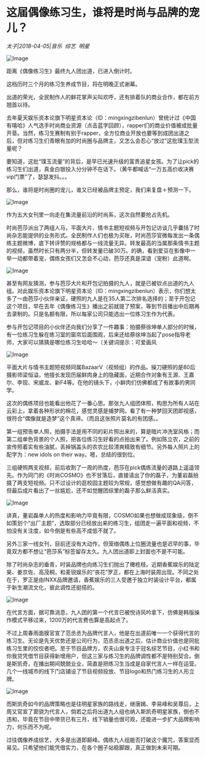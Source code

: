 # 这届偶像练习生，谁将是时尚与品牌的宠儿？

*太子|2018-04-05|音乐 
                                                综艺 
                                                明星*

![Image](http://static.ylzbl.com/uploads/ueditor/php/upload/image/20180406/1522991179689956.jpeg)

距离《偶像练习生》最终九人团出道，已进入倒计时。

这档历时三个月的练习生养成节目，将在明晚正式谢幕。

出道的荣光，全民制作人的鲜花掌声尖叫欢呼，还有排着队的商业合作，都在前方翘首以待。

去年夏天娱乐资本论旗下明星资本论（ID：mingxingzibenlun）曾统计过《中国有嘻哈》人气选手时尚商业资源（点击蓝字回顾），rapper们的商业价值被成批量开垦。当然，练习生赛制有别于rapper，全方位商业开放也要等到成团出道之后，但对练习生们青眼有加的时尚圈与品牌主，又怎么会忍心“放过”这批璞玉型流量呢？

要知道，这批“璞玉流量”的背后，是早已光速升级的富贵追星女孩。为了让pick的练习生们出道，真金白银投入分分钟不在话下。（黄牛都喊话“一万五高价收决赛vip门票”了，瑟瑟发抖。。。

那么，谁将是时尚圈的宠儿，谁又已经被品牌主预定，我们来复盘＋预测一下。

![Image](http://si1.go2yd.com/get-image/0M7YMFtCH0C)

作为五大女刊里一向走在集流量前沿的时尚系，这次自然要抢占先机。

时尚芭莎派出了两组人马，平面大片、情书主题短视频与开包记访谈几乎囊括了时尚杂志能提供的业务形式。全民制作人们也极为买账，时尚芭莎官微每发出一条偶练主题微博，底下转评赞的规格都与一线流量无异。转发最高的当属那条情书主题的视频，虽然时长只有两分半，但转发量已破30万。的确，看到爱豆在影像中一举一动都带着宠，偶练女孩们又怎会不心动，芭莎还真是深谙（宠粉）此道啊。

![Image](http://si1.go2yd.com/get-image/0M7YMDHvDRQ)

甚至有网友猜测，参与芭莎大片和开包记拍摄的九人，就是已被钦点出道的九人组。对此娱乐资本论旗下明星资本论（ID：mingxingzibenlun）表示，你们想太多了～由芭莎小伙伴亲证，硬照的九人是在35人第二次排名选择的；至于开包记这个项目，早在去年《偶像练习生》播出之前就提了预案，等到节目播出中后期再去录制的。只是名额有限，所以每家公司只能选出一位练习生作为代表。

参与开包记项目的小伙伴还向我们分享了一件趣事：拍摄蔡徐坤单人部分的时候，有一位练习生躲在练习室的窗帘后面围观，后来还给蔡徐坤当起了pose指导老师，大家可以猜猜是哪位练习生哈哈～（关键词提示：可爱画风

![Image](http://si1.go2yd.com/get-image/0M7YM9BRtlA)

平面大片与情书主题短视频同属BazaarV（视频组）的作品。操刀硬照的是80后摄影师梁恒溢，他擅长发现历届鲜肉身上的隐藏面，近期合作对象有王源、王嘉尔、李现、宋威龙、新F4等。在他的镜头下，小鲜肉们仿佛都成了有故事的男同学。

这次的偶练项目也能看出他花了一番心思。那张九人组团体照，构思为所有人站在云彩上，拿着各种形状的棉花，感觉灵感是捕梦网。看了有一种梦回天团即视感，很符合“偶像就是造梦”这个真谛。（而且这张照片莫名的有团感。。

第一组预告单人照，拍摄手法是用不同的彩片照出来的，算是暗片冲洗室风格；而第二组单色背景的个人照，把各位练习生好看的点拍出来了。例如陈立农，之前的宣传照着实有些油腻，丢掉锅盖头的农农比较清爽精致有细节。另外每人照片上的配字为：new idols on their way。嗯，总结的很到位。

三组硬照两支视频，前后收割了一周的热度，芭莎在pick偶练流量的道路上遥遥领先。作为同门的《时尚COSMO》也不甘落后，直接请出了你的磊子，为董岩磊拍摄了两支短视频。只不过设计的逛校园主题较为常规，感觉想做有趣的QA问答，但最后成片看出了一丝尴尬，还不如觉醒团综里的磊子那么鲜活真实。

![Image](http://si1.go2yd.com/get-image/0M7YMEdR1bk)

讲真，董岩磊单人的热度和影响力毕竟有限，COSMO如果也想做成现象级，倒不如策划个“出厂主题”，选取部分已经放出来的练习生，组团走一遍平面和视频，不怕没有关注度，如今倒是有些高不成低不就了。

另外三家一线女刊，目前还没有大动作，但笼络偶练上位圈流量也是迟早的事，毕竟双方都不想让“芭莎系”标签留存太久。九人团出道即上封面也不是不可能。

除了时尚杂志的垂青，时装品牌也向练习生们抛出了橄榄枝。近期香蕉娱乐的陆定昊、姜京佐、高茂桐，和麦锐娱乐的“丧花”罗正，都在上海时装周出现。不同之处在于，罗正是由INXX品牌邀请，香蕉娱乐的三人受邀于独立时装设计平台，都属于新生潮流文化，彼此调性还挺搭的。

![Image](http://si1.go2yd.com/get-image/0M7YMAc3cgq)

在代言方面，据可靠消息，九人团的第一个代言已被悦诗风吟拿下，仿佛是韩版操作模式平移过来，1200万的代言费也算是高起点了。

不过上周春雨面膜官宣了范丞丞为品牌代言人，他是在出道前唯一一个获得代言的练习生。无论是先天优势还是公司行为，范丞丞出道之后，估计商业价值也是同批练习生里的佼佼者吧。至于节目品牌方，农夫山泉专注于冠名综艺节目，小红书和你我贷凭借节目获得新增用户，但这三家与练习生的品牌调性都不是特别契合。倒是斯凯奇，在播出期间兢兢业业，简直是把练习生当成是自家代言人一样在运营。几个一线城市的线下门店铺设了节目视频投放、节目logo和热门练习生的人形立牌。

![Image](http://si1.go2yd.com/get-image/0M7YMBsLxzs)

而斯凯奇如今的品牌策略也是往明星家族的路线走，继唐嫣、李易峰和吴尊后，上周又官宣了窦骁为代言人，倘若之后将出道九人组也纳入斯凯奇明星家族，倒也不违和，毕竟在节目中带货已有三月，线下销量也很可观，还能进一步扩大品牌影响力，何乐而不为呢。

过往偶像养成综艺，大多是出道即巅峰。偶练九人组能否打破这个魔咒，答案显而易见。只希望他们能凭借实力，在各个圈子站稳脚跟，真正做到未来可期。

